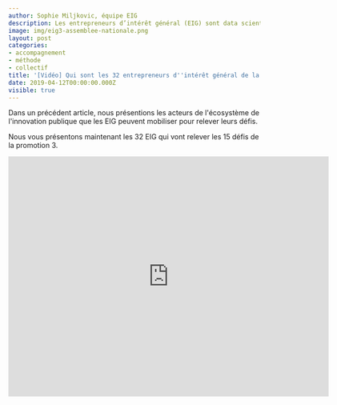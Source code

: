 ```yaml
---
author: Sophie Miljkovic, équipe EIG
description: Les entrepreneurs d’intérêt général (EIG) sont data scientists, designers, développeurs et développeuses. Qui sont-ils et comment œuvrent-ils à la transformation numérique de l’État ?
image: img/eig3-assemblee-nationale.png
layout: post
categories:
- accompagnement
- méthode
- collectif
title: '[Vidéo] Qui sont les 32 entrepreneurs d''intérêt général de la promotion 3 ?'
date: 2019-04-12T00:00:00.000Z
visible: true
---
```


Dans un précédent article, nous présentions les acteurs de l'écosystème de l'innovation publique que les EIG peuvent mobiliser pour relever leurs défis.

Nous vous présentons maintenant les 32 EIG qui vont relever les 15 défis de la promotion 3. 

<iframe frameborder="0" width="640" height="480" src="https://www.dailymotion.com/embed/video/x75h2pz" allowfullscreen allow="autoplay"></iframe>
